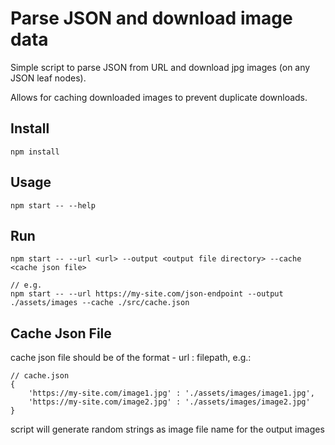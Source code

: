 # Parse JSON and download image data

Simple script to parse JSON from URL and download jpg images (on any JSON leaf nodes).

Allows for caching downloaded images to prevent duplicate downloads.

## Install
```
npm install
```

## Usage
```
npm start -- --help
```

## Run
```
npm start -- --url <url> --output <output file directory> --cache <cache json file>

// e.g.
npm start -- --url https://my-site.com/json-endpoint --output ./assets/images --cache ./src/cache.json
```

## Cache Json File
cache json file should be of the format  - url : filepath, e.g.:
```
// cache.json
{
    'https://my-site.com/image1.jpg' : './assets/images/image1.jpg',
    'https://my-site.com/image2.jpg' : './assets/images/image2.jpg'
}

```
script will generate random strings as image file name for the output images
